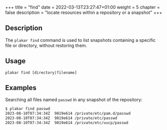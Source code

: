 +++
title = "find"
date = 2022-03-13T23:27:47+01:00
weight = 5
chapter = false
description = "locate resources within a repository or a snapshot"
+++

## Description
The `plakar find` command is used to list snapshots containing a specific file or directory, without restoring them.

## Usage

`plakar find [directory|filename]`

## Examples

Searching all files named `passwd` in any snapshot of the repository:

```sh
$ plakar find passwd
2023-08-10T07:34:34Z  9819e614 /private/etc/pam.d/passwd
2023-08-10T07:34:34Z  9819e614 /private/etc/passwd
2023-08-10T07:34:34Z  9819e614 /private/etc/uucp/passwd

```